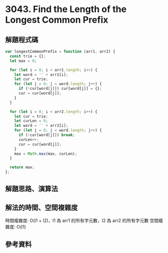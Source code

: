# 3043. Find the Length of the Longest Common Prefix

## 解題程式碼

```javascript
var longestCommonPrefix = function (arr1, arr2) {
  const trie = {};
  let max = 0;

  for (let i = 0; i < arr1.length; i++) {
    let word = '' + arr1[i];
    let cur = trie;
    for (let j = 0; j < word.length; j++) {
      if (!cur[word[j]]) cur[word[j]] = {};
      cur = cur[word[j]];
    }
  }

  for (let i = 0; i < arr2.length; i++) {
    let cur = trie;
    let curLen = 0;
    let word = '' + arr2[i];
    for (let j = 0; j < word.length; j++) {
      if (!cur[word[j]]) break;
      curLen++;
      cur = cur[word[j]];
    }
    max = Math.max(max, curLen);
  }

  return max;
};
```

## 解題思路、演算法

## 解法的時間、空間複雜度

時間複雜度: O(l1 + l2)，l1 為 arr1 的所有字元數，l2 為 arr2 的所有字元數
空間複雜度: O(l1)

## 參考資料
